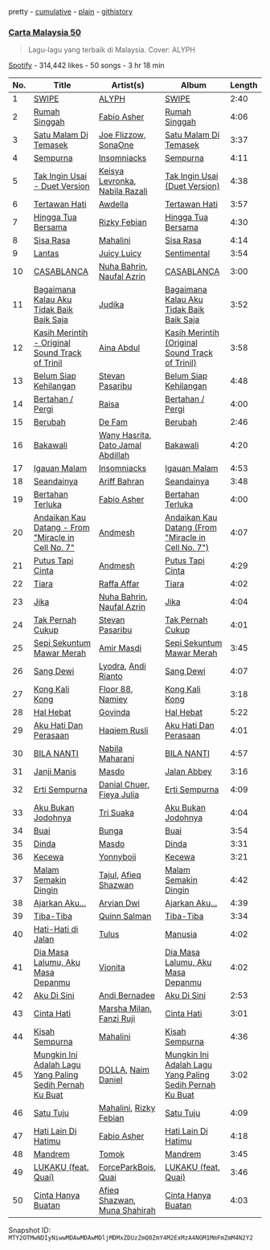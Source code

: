 pretty - [cumulative](/playlists/cumulative/37i9dQZF1DXb1RLKxkHZ77.md) - [plain](/playlists/plain/37i9dQZF1DXb1RLKxkHZ77) - [githistory](https://github.githistory.xyz/mackorone/spotify-playlist-archive/blob/main/playlists/plain/37i9dQZF1DXb1RLKxkHZ77)

### [Carta Malaysia 50](https://open.spotify.com/playlist/37i9dQZF1DXb1RLKxkHZ77)

> Lagu\-lagu yang terbaik di Malaysia\. Cover: ALYPH

[Spotify](https://open.spotify.com/user/spotify) - 314,442 likes - 50 songs - 3 hr 18 min

| No. | Title | Artist(s) | Album | Length |
|---|---|---|---|---|
| 1 | [SWIPE](https://open.spotify.com/track/1FNfR4kZyozQ1unC5rQGC6) | [ALYPH](https://open.spotify.com/artist/3qeuv2ijwaAcbX3KVMJfuj) | [SWIPE](https://open.spotify.com/album/5mtgm2XTGhtLxxHcYC6XU0) | 2:40 |
| 2 | [Rumah Singgah](https://open.spotify.com/track/3w75Uvn1cojNlBhQoxpVP3) | [Fabio Asher](https://open.spotify.com/artist/6FTLayBxjkQeanFdUusk1I) | [Rumah Singgah](https://open.spotify.com/album/1shpGa8sRQWZqn9n5jX53o) | 4:06 |
| 3 | [Satu Malam Di Temasek](https://open.spotify.com/track/5nsfVwWz1M1sug2ILCVygq) | [Joe Flizzow](https://open.spotify.com/artist/28JPqJh7jsUuxus33Kfwe7), [SonaOne](https://open.spotify.com/artist/7qM9nMv6HFHFUpiN034R3z) | [Satu Malam Di Temasek](https://open.spotify.com/album/6oMP9SqrAAZqr5QR2gVvWl) | 3:37 |
| 4 | [Sempurna](https://open.spotify.com/track/67C6LHREqmytK923Ak6R0I) | [Insomniacks](https://open.spotify.com/artist/3uSnvyMAFJTm7XkZJFo0xP) | [Sempurna](https://open.spotify.com/album/4sigvBSInHo1GXR6UUYTVm) | 4:11 |
| 5 | [Tak Ingin Usai \- Duet Version](https://open.spotify.com/track/0qPiK7vHmTMAckxIgKETN9) | [Keisya Levronka](https://open.spotify.com/artist/4EiSzlOeMnJcp2U8ayCQ3a), [Nabila Razali](https://open.spotify.com/artist/2yWleHZF4HaaNjmiU8snKO) | [Tak Ingin Usai \(Duet Version\)](https://open.spotify.com/album/16K8rQ5maxmxeJb5L3uuo4) | 4:38 |
| 6 | [Tertawan Hati](https://open.spotify.com/track/3i0h88q1HBtbdIg2bPxs54) | [Awdella](https://open.spotify.com/artist/2A7XpBQ8X227lVi5BphdPw) | [Tertawan Hati](https://open.spotify.com/album/3Je4P8ARv9FvEIcOJJXIKl) | 3:57 |
| 7 | [Hingga Tua Bersama](https://open.spotify.com/track/5b0NpyYAwW2dUGL08ir7Bg) | [Rizky Febian](https://open.spotify.com/artist/28DdkLhrzQNizZ0ExQpyku) | [Hingga Tua Bersama](https://open.spotify.com/album/0pLC2EIZV2q4Ds7L7qbZaR) | 4:30 |
| 8 | [Sisa Rasa](https://open.spotify.com/track/6pmo9ha8iOPZc5lxPU9o8w) | [Mahalini](https://open.spotify.com/artist/3wOsYKZM0zcKNasi3I7fP4) | [Sisa Rasa](https://open.spotify.com/album/1HWELX1pBJxEArEKKoepuJ) | 4:14 |
| 9 | [Lantas](https://open.spotify.com/track/1ZPVEo8RfmrEz8YAD5n6rW) | [Juicy Luicy](https://open.spotify.com/artist/3tMTXQyRrPmMyHv5SoC0TV) | [Sentimental](https://open.spotify.com/album/17vUW6koeUkV58uYfkK6G3) | 3:54 |
| 10 | [CASABLANCA](https://open.spotify.com/track/7gvhpn0qGA0r3GDqrPnmhD) | [Nuha Bahrin](https://open.spotify.com/artist/23t2TA28fx4549a1P0Nl65), [Naufal Azrin](https://open.spotify.com/artist/2VN6ToUICX0UvbJtUVa5Ij) | [CASABLANCA](https://open.spotify.com/album/79q2SC1pSKJ5feP5NfKGaU) | 3:00 |
| 11 | [Bagaimana Kalau Aku Tidak Baik Baik Saja](https://open.spotify.com/track/7As3vd7OvJwyGUsZfNtHce) | [Judika](https://open.spotify.com/artist/5fS7aONqrIhiw6YzgKVOsd) | [Bagaimana Kalau Aku Tidak Baik Baik Saja](https://open.spotify.com/album/2EAkuKnERWRUnGBw1OTDZo) | 3:52 |
| 12 | [Kasih Merintih \- Original Sound Track of Trinil](https://open.spotify.com/track/03rOLJudsev770bNjJY04f) | [Aina Abdul](https://open.spotify.com/artist/48FNCGA8dKjcsfTO3TMcAV) | [Kasih Merintih \(Original Sound Track of Trinil\)](https://open.spotify.com/album/5Hk1GEK6UnoFZEWYc2i66E) | 3:58 |
| 13 | [Belum Siap Kehilangan](https://open.spotify.com/track/56Uibq6ur2xwUpSd9biBH1) | [Stevan Pasaribu](https://open.spotify.com/artist/4sbcrENSiVe3Yn9ftToC4b) | [Belum Siap Kehilangan](https://open.spotify.com/album/07GSDlyuAPsCKtqTmyN80x) | 4:48 |
| 14 | [Bertahan / Pergi](https://open.spotify.com/track/5ljnTSvVHXNlOLYSRDWPgM) | [Raisa](https://open.spotify.com/artist/5OZXWMwDhlYBRvoOfcX0sk) | [Bertahan / Pergi](https://open.spotify.com/album/33lrHJbplh0dOA5WzVP2T0) | 4:00 |
| 15 | [Berubah](https://open.spotify.com/track/1WhkLfwJ0rJtAeNQ0ylYKh) | [De Fam](https://open.spotify.com/artist/4m8URcWW3beNdxt4DnihgK) | [Berubah](https://open.spotify.com/album/7ldfXTwlEZChKWBTBL81LY) | 2:46 |
| 16 | [Bakawali](https://open.spotify.com/track/3E8KWH68Tf8yUGBve4iZJ5) | [Wany Hasrita](https://open.spotify.com/artist/0PBXOGA0xgHq709dXGvbP1), [Dato Jamal Abdillah](https://open.spotify.com/artist/2EYYkKx3dOBxFnx75HDNuf) | [Bakawali](https://open.spotify.com/album/1rt7xlrmsW7qAnOAcN0yNf) | 4:20 |
| 17 | [Igauan Malam](https://open.spotify.com/track/68oey8CEp8hOD0ho0VsEqz) | [Insomniacks](https://open.spotify.com/artist/3uSnvyMAFJTm7XkZJFo0xP) | [Igauan Malam](https://open.spotify.com/album/4WTIpr7McvDy14UT87FhhJ) | 4:53 |
| 18 | [Seandainya](https://open.spotify.com/track/6QGyP2oyiOKHzh87rokO7d) | [Ariff Bahran](https://open.spotify.com/artist/2ZDEFZjcNiDOiCgQpixGBI) | [Seandainya](https://open.spotify.com/album/72nZrRNWpZsfbVmlxhBX98) | 3:48 |
| 19 | [Bertahan Terluka](https://open.spotify.com/track/6gNG7O2IlMYUXAcCDwQrPT) | [Fabio Asher](https://open.spotify.com/artist/6FTLayBxjkQeanFdUusk1I) | [Bertahan Terluka](https://open.spotify.com/album/4UQ6dWSVD4lZUoA6KJzp5d) | 4:00 |
| 20 | [Andaikan Kau Datang \- From "Miracle in Cell No\. 7"](https://open.spotify.com/track/7mZxM64cMYQdx2vopaGrDf) | [Andmesh](https://open.spotify.com/artist/6IDsZZ4IHgs9VblBgQQSmt) | [Andaikan Kau Datang \(From "Miracle in Cell No\. 7"\)](https://open.spotify.com/album/3iA7DH0b2IUs9tqGSOh3uP) | 4:07 |
| 21 | [Putus Tapi Cinta](https://open.spotify.com/track/7own7BT68l3Ofq9m8AF7LI) | [Andmesh](https://open.spotify.com/artist/6IDsZZ4IHgs9VblBgQQSmt) | [Putus Tapi Cinta](https://open.spotify.com/album/2T43bcCSk25buRS18VeiBh) | 4:29 |
| 22 | [Tiara](https://open.spotify.com/track/0XIbeoWZZr0fjOZflcX2ql) | [Raffa Affar](https://open.spotify.com/artist/7JqV001XBrSr1Iyt66VPGk) | [Tiara](https://open.spotify.com/album/6UASAVNYB9kczpKIlX0aFJ) | 4:02 |
| 23 | [Jika](https://open.spotify.com/track/6zLvxuwVGs0a9ztrEpYmI3) | [Nuha Bahrin](https://open.spotify.com/artist/23t2TA28fx4549a1P0Nl65), [Naufal Azrin](https://open.spotify.com/artist/2VN6ToUICX0UvbJtUVa5Ij) | [Jika](https://open.spotify.com/album/7IRGPklzUkOw1uhYlXHIPS) | 4:04 |
| 24 | [Tak Pernah Cukup](https://open.spotify.com/track/3b2wk2rna1fcdD4i6jtOiL) | [Stevan Pasaribu](https://open.spotify.com/artist/4sbcrENSiVe3Yn9ftToC4b) | [Tak Pernah Cukup](https://open.spotify.com/album/5GRekr01XUzgP38lll84i7) | 4:01 |
| 25 | [Sepi Sekuntum Mawar Merah](https://open.spotify.com/track/5ZJmUtcIlpIdxiruIENBO7) | [Amir Masdi](https://open.spotify.com/artist/4D3e1gNcNkycsMtOSo8Z2J) | [Sepi Sekuntum Mawar Merah](https://open.spotify.com/album/1GkBzveJ8lNLXTgnJzHr8W) | 3:45 |
| 26 | [Sang Dewi](https://open.spotify.com/track/5fDCy4Hse30ZsjaTUGKVh5) | [Lyodra](https://open.spotify.com/artist/6Sv2jkzH9sWQjwghW5ArMG), [Andi Rianto](https://open.spotify.com/artist/4yRVdMqPrguKBFwZYpmke0) | [Sang Dewi](https://open.spotify.com/album/5JO7f6aqA0Tw1vfZuwLr0I) | 4:07 |
| 27 | [Kong Kali Kong](https://open.spotify.com/track/3ZSMdkjrxvB6fY3eBdS38i) | [Floor 88](https://open.spotify.com/artist/4QwvHvUlOSlPvxH7ldeEvD), [Namiey](https://open.spotify.com/artist/1o8u7FWcdL5S8upSWJNoNw) | [Kong Kali Kong](https://open.spotify.com/album/7cIbMGFQcsAaURdaNGyE0L) | 3:18 |
| 28 | [Hal Hebat](https://open.spotify.com/track/2AgdGjC0oatOoVa8jEjTRZ) | [Govinda](https://open.spotify.com/artist/0VRcgURXZCZdHJAeURqLsp) | [Hal Hebat](https://open.spotify.com/album/1jG6zrzssLdWlKvGfl0FhY) | 5:22 |
| 29 | [Aku Hati Dan Perasaan](https://open.spotify.com/track/5ykBidUrVd66YcgAlssUrm) | [Haqiem Rusli](https://open.spotify.com/artist/0J1gUosYaFbrSG6FkbE4c7) | [Aku Hati Dan Perasaan](https://open.spotify.com/album/29k2VAQtaI7nVUey9Mz4PK) | 4:01 |
| 30 | [BILA NANTI](https://open.spotify.com/track/4nAcExb3w5lk5LVGVULfcM) | [Nabila Maharani](https://open.spotify.com/artist/0LrRU8pQ9MjBzuFBViE0vW) | [BILA NANTI](https://open.spotify.com/album/6cMJGxJB6TGFIo4BmDSA8C) | 4:57 |
| 31 | [Janji Manis](https://open.spotify.com/track/31ECplyzYRmbQihescMh6N) | [Masdo](https://open.spotify.com/artist/2r1WoyhX1FSc7AmcF8rkoO) | [Jalan Abbey](https://open.spotify.com/album/3eMXmUpVMwBaVm6hEmr6Ns) | 3:16 |
| 32 | [Erti Sempurna](https://open.spotify.com/track/1CSt6QD08myLv2ZyUxA9z2) | [Danial Chuer](https://open.spotify.com/artist/7dVjhSfbTnpZQ373dl9G50), [Fieya Julia](https://open.spotify.com/artist/568FFnkRaJ2ZotzzrffSyW) | [Erti Sempurna](https://open.spotify.com/album/0k27fXtvb8ifEggY4eL2Wg) | 4:09 |
| 33 | [Aku Bukan Jodohnya](https://open.spotify.com/track/4YuzrUzwpTR8aRqLqepiFo) | [Tri Suaka](https://open.spotify.com/artist/4rLkBI8sdayXhNaGmfW3nC) | [Aku Bukan Jodohnya](https://open.spotify.com/album/4QOfOq221iUZ9m9q24zuY5) | 4:04 |
| 34 | [Buai](https://open.spotify.com/track/2EPCdcUMsvD92RYG1MtleX) | [Bunga](https://open.spotify.com/artist/1lHG5Nh4kVcBViogIek98t) | [Buai](https://open.spotify.com/album/66cDWg4Puu5MS6vTijmTpF) | 3:54 |
| 35 | [Dinda](https://open.spotify.com/track/49aLn6dhgqf1XOjxQGG15w) | [Masdo](https://open.spotify.com/artist/2r1WoyhX1FSc7AmcF8rkoO) | [Dinda](https://open.spotify.com/album/5uAiw6BRqGyyJ3jFsrvRY0) | 3:31 |
| 36 | [Kecewa](https://open.spotify.com/track/5kulMDqE2C0uCVUQ8X1Lby) | [Yonnyboii](https://open.spotify.com/artist/13rJ1RvOkiAEQnvbt9SlXR) | [Kecewa](https://open.spotify.com/album/2f8y8MJAXRwq9G100DWIYH) | 3:21 |
| 37 | [Malam Semakin Dingin](https://open.spotify.com/track/5ChJqcOG8z9NgSlFwmfYql) | [Tajul](https://open.spotify.com/artist/5R3bXZA74wEH9GGKWBHd0v), [Afieq Shazwan](https://open.spotify.com/artist/29LWzRDuZ4ABF8fA3flIz8) | [Malam Semakin Dingin](https://open.spotify.com/album/5f0mJV2GE6xbYVyRm3nowB) | 4:42 |
| 38 | [Ajarkan Aku...](https://open.spotify.com/track/0oFODP50WO9IhPfZHZ99hs) | [Arvian Dwi](https://open.spotify.com/artist/0tB33cNAVw1H2enMHpgFiP) | [Ajarkan Aku...](https://open.spotify.com/album/171KeLh9GmyfZ2e5SToEZU) | 4:39 |
| 39 | [Tiba\-Tiba](https://open.spotify.com/track/17otQjCe9dkxA0mO2V9t2V) | [Quinn Salman](https://open.spotify.com/artist/4lkE7XFATsJcgz6aLp1tdP) | [Tiba\-Tiba](https://open.spotify.com/album/6ko5b6vi9jZqTQXqkAXWOE) | 3:34 |
| 40 | [Hati\-Hati di Jalan](https://open.spotify.com/track/2hHeGD57S0BcopfVcmehdl) | [Tulus](https://open.spotify.com/artist/2iDVt6mFbtbDEZG5ax0dTi) | [Manusia](https://open.spotify.com/album/3R4IAF9ApqYeUQrv1ddyoR) | 4:02 |
| 41 | [Dia Masa Lalumu, Aku Masa Depanmu](https://open.spotify.com/track/1ovwOL1O06VVKOzqPYunSS) | [Vionita](https://open.spotify.com/artist/2dyCbip3jAVmQNAs7Sg8Y9) | [Dia Masa Lalumu, Aku Masa Depanmu](https://open.spotify.com/album/1b21c8HRBOiv6wilAXMRAG) | 4:02 |
| 42 | [Aku Di Sini](https://open.spotify.com/track/5ZO4PNXO0ZLDhI12f9kU94) | [Andi Bernadee](https://open.spotify.com/artist/3NNC2X9tLFyL0nHfJuWKJ9) | [Aku Di Sini](https://open.spotify.com/album/7LZHa8tbnhKliMwnDmXccz) | 2:53 |
| 43 | [Cinta Hati](https://open.spotify.com/track/2ajnoyTjYU5cDgopof1NwJ) | [Marsha Milan](https://open.spotify.com/artist/318pGzlr5IiN6UAAL8KHTD), [Fanzi Ruji](https://open.spotify.com/artist/3Mufz8lCG0dhZKqLUdqDGp) | [Cinta Hati](https://open.spotify.com/album/3E286LtyoyoSIKsb1iHNLr) | 3:01 |
| 44 | [Kisah Sempurna](https://open.spotify.com/track/6gB7kLGZNkf5tkvWkzSGKR) | [Mahalini](https://open.spotify.com/artist/3wOsYKZM0zcKNasi3I7fP4) | [Kisah Sempurna](https://open.spotify.com/album/39fz0raJs02USfEzd71c8b) | 4:36 |
| 45 | [Mungkin Ini Adalah Lagu Yang Paling Sedih Pernah Ku Buat](https://open.spotify.com/track/1auMsAG9X5RSDu8UuJayIs) | [DOLLA](https://open.spotify.com/artist/3SRXsr6dPMvVGSSpccDWjO), [Naim Daniel](https://open.spotify.com/artist/5PCDJjJ5dx6Py83CvfvRIO) | [Mungkin Ini Adalah Lagu Yang Paling Sedih Pernah Ku Buat](https://open.spotify.com/album/3IrwzNwKbQh1tE9ug53hnz) | 3:02 |
| 46 | [Satu Tuju](https://open.spotify.com/track/4itoyBJyVSHDybffLMcNkS) | [Mahalini](https://open.spotify.com/artist/3wOsYKZM0zcKNasi3I7fP4), [Rizky Febian](https://open.spotify.com/artist/28DdkLhrzQNizZ0ExQpyku) | [Satu Tuju](https://open.spotify.com/album/560Mcjb3FTVJPOSWhqPXcs) | 4:09 |
| 47 | [Hati Lain Di Hatimu](https://open.spotify.com/track/1KXucjuiiz2NN2888Y132A) | [Fabio Asher](https://open.spotify.com/artist/6FTLayBxjkQeanFdUusk1I) | [Hati Lain Di Hatimu](https://open.spotify.com/album/5pJwDtvqjOBNT3qUbsBfvd) | 4:18 |
| 48 | [Mandrem](https://open.spotify.com/track/779zDIMn5tmn8mq3e0GTpu) | [Tomok](https://open.spotify.com/artist/0KO2CkZIpSmEsBDkITCAnl) | [Mandrem](https://open.spotify.com/album/2sU2zcfZTeHoWZ03ClnH1h) | 3:45 |
| 49 | [LUKAKU \(feat\. Quai\)](https://open.spotify.com/track/1sAKfmljlUdzXAQWVaZrQu) | [ForceParkBois](https://open.spotify.com/artist/2LgQQ0AwWzl3XoXKWVhFEV), [Quai](https://open.spotify.com/artist/1clik527FuABFJlnXLAq4c) | [LUKAKU \(feat\. Quai\)](https://open.spotify.com/album/4HrkoTSYeJ6xigRys3tGV5) | 3:46 |
| 50 | [Cinta Hanya Buatan](https://open.spotify.com/track/18UAyvjXAX4SUjL6kh3fpV) | [Afieq Shazwan](https://open.spotify.com/artist/29LWzRDuZ4ABF8fA3flIz8), [Muna Shahirah](https://open.spotify.com/artist/5SRNnJxN0REYoX7HR7SUgL) | [Cinta Hanya Buatan](https://open.spotify.com/album/1DOSCnP1s8LmknokNdCMOJ) | 4:03 |

Snapshot ID: `MTY2OTMwNDIyNiwwMDAwMDAwMDljMDMxZDUzZmQ0ZmY4M2ExMzA4NGM1MmFmZmM4N2Y2`
